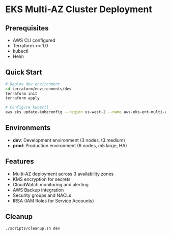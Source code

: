 # EKS Multi-AZ Cluster Deployment

## Prerequisites
- AWS CLI configured
- Terraform >= 1.0
- kubectl
- Helm

## Quick Start
```bash
# Deploy dev environment
cd terraform/environments/dev
terraform init
terraform apply

# Configure kubectl
aws eks update-kubeconfig --region us-west-2 --name aws-eks-ent-multi-az-cluster-dev
```

## Environments
- **dev**: Development environment (3 nodes, t3.medium)
- **prod**: Production environment (6 nodes, m5.large, HA)

## Features
- Multi-AZ deployment across 3 availability zones
- KMS encryption for secrets
- CloudWatch monitoring and alerting
- AWS Backup integration
- Security groups and NACLs
- IRSA (IAM Roles for Service Accounts)

## Cleanup
```bash
./scripts/cleanup.sh dev
```